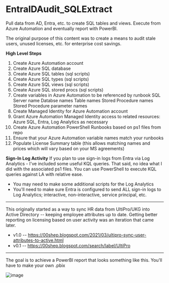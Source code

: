 # EntraIDAudit_SQLExtract
Pull data from AD, Entra, etc. to create SQL tables and views. Execute from Azure Automation and eventually report with PowerBI.

The original purpose of this content was to create a means to audit stale users, unused licenses, etc. for enterprise cost savings.

**High Level Steps**
1. Create Azure Automation account
2. Create Azure SQL database
3. Create Azure SQL tables (sql scripts)
4. Create Azure SQL types (sql scripts)
5. Create Azure SQL views (sql scripts)
6. Create Azure SQL stored procs (sql scripts)
7. Create variables in Azure Automation to be referenced by runbook
        SQL Server name
        Databse names
        Table names
        Stored Procedure names
        Stored Procedure parameter names
8. Create Managed Identity for Azure Automation account
9. Grant Azure Automation Managed Identity access to related resources: Azure SQL, Entra, Log Analytics as necessary
10. Create Azure Automation PowerShell Runbooks based on ps1 files from repo
11. Ensure that your Azure Automation variable names match your runbooks
12. Populate License Summary table (this allows matching names and prices which will vary based on your MS agreements)



**Sign-In Log Activity**
If you plan to use sign-in logs from Entra via Log Analytics - I've included some useful KQL queries. That said, no idea what I did with the associated ps1 files. You can use PowerShell to execute KQL queries against LA with relative ease.
* You may need to make some additional scripts for the Log Analytics
* You'll need to make sure Entra is configured to send ALL sign-in logs to Log Analytics; interactive, non-interactive, service principal, etc.

--------------
This originally started as a way to sync HR data from UltiPro/UKG into Active Directory -- keeping employee attributes up to date. 
Getting better reporting on licensing based on user activity was an iteration that came later.

* v1.0 -- https://00shep.blogspot.com/2021/03/ultipro-sync-user-attributes-to-active.html
* v0.1 -- https://00shep.blogspot.com/search/label/UltiPro
--------------

The goal is to achieve a PowerBI report that looks something like this. You'll have to make your own .pbix


![image](https://github.com/00shep/EntraIDAudit_SQLExtract/assets/67474975/c980e76d-f85b-4d8a-8d60-366a381740cd)
